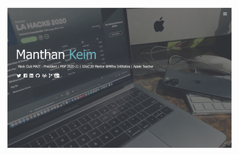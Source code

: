 [![Welcome](https://raw.githubusercontent.com/ManthanKeim/ManthanKeim/master/Screenshot.png)](https://manthankeim.tech)
